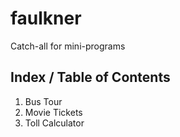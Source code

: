 # faulkner
Catch-all for mini-programs

## Index / Table of Contents
1. Bus Tour
2. Movie Tickets
3. Toll Calculator
